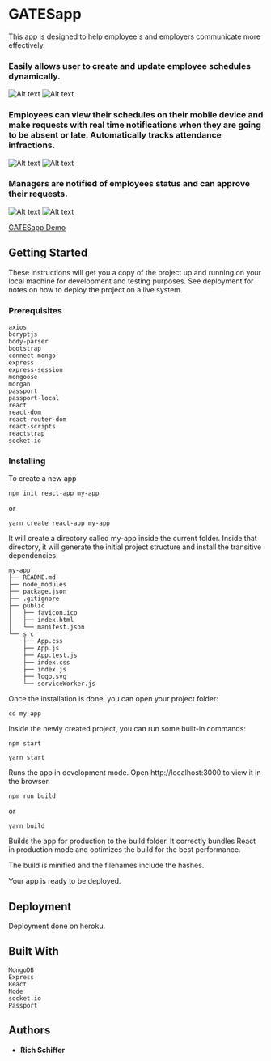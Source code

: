 # GATESapp

This app is designed to help employee's and employers communicate more effectively.
### **Easily allows user to create and update employee schedules dynamically.**
![Alt text](/../screenshots/admin-dashboard-edit.png?raw=true "Admin Dashboard")
![Alt text](/../screenshots/edit-current-schedule.png?raw=true "Edit Schedules")
### **Employees can view their schedules on their mobile device and make requests with real time notifications when they are going to be absent or late. Automatically tracks attendance infractions.**
![Alt text](/../screenshots/request-callout.png?raw=true "Request callout")
![Alt text](/../screenshots/request-callout1.png?raw=true "Request callout")

### **Managers are notified of employees status and can approve their requests.**
![Alt text](/../screenshots/request-callout2.png?raw=true "Manager approval")
![Alt text](/../screenshots/confirmed-callout.png?raw=true "Manager confirmed")


[GATESapp Demo](https://gates-app.herokuapp.com/)


## Getting Started

These instructions will get you a copy of the project up and running on your local machine for development and testing purposes. See deployment for notes on how to deploy the project on a live system.

### Prerequisites

```
axios
bcryptjs
body-parser
bootstrap
connect-mongo
express
express-session
mongoose
morgan
passport
passport-local
react
react-dom
react-router-dom
react-scripts
reactstrap
socket.io
```

### Installing

To create a new app

```
npm init react-app my-app
```

or

```
yarn create react-app my-app
```

It will create a directory called my-app inside the current folder.
Inside that directory, it will generate the initial project structure and install the transitive dependencies:

```
my-app
├── README.md
├── node_modules
├── package.json
├── .gitignore
├── public
│   ├── favicon.ico
│   ├── index.html
│   └── manifest.json
└── src
    ├── App.css
    ├── App.js
    ├── App.test.js
    ├── index.css
    ├── index.js
    ├── logo.svg
    └── serviceWorker.js
```
Once the installation is done, you can open your project folder:

```
cd my-app
```

Inside the newly created project, you can run some built-in commands:

```
npm start
```

```
yarn start
```
Runs the app in development mode.
Open http://localhost:3000 to view it in the browser.


```
npm run build
```
or
```
yarn build
```

Builds the app for production to the build folder.
It correctly bundles React in production mode and optimizes the build for the best performance.

The build is minified and the filenames include the hashes.

Your app is ready to be deployed.

## Deployment

Deployment done on heroku.

## Built With
```
MongoDB
Express
React
Node
socket.io
Passport
```

## Authors

* **Rich Schiffer** 

